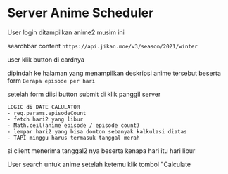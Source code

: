 # Server Anime Scheduler

User login
ditampilkan anime2 musim ini

searchbar
content `https://api.jikan.moe/v3/season/2021/winter`

user klik button di cardnya

dipindah ke halaman yang menampilkan deskripsi anime tersebut
beserta form `Berapa episode per hari`

setelah form diisi button submit di klik
panggil server

```
LOGIC di DATE CALULATOR
- req.params.episodeCount
- fetch hari2 yang libur
- Math.ceil(anime episode / episode count)
- lempar hari2 yang bisa donton sebanyak kalkulasi diatas
- TAPI minggu harus termasuk tanggal merah
```

si client menerima tanggal2 nya beserta kenapa hari itu hari libur

User search untuk anime
setelah ketemu klik tombol "Calculate 